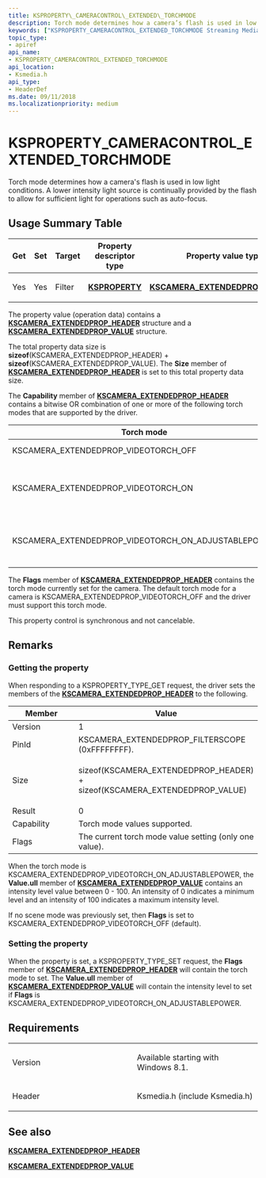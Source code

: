 ```yaml
---
title: KSPROPERTY\_CAMERACONTROL\_EXTENDED\_TORCHMODE
description: Torch mode determines how a camera’s flash is used in low light conditions.
keywords: ["KSPROPERTY_CAMERACONTROL_EXTENDED_TORCHMODE Streaming Media Devices"]
topic_type:
- apiref
api_name:
- KSPROPERTY_CAMERACONTROL_EXTENDED_TORCHMODE
api_location:
- Ksmedia.h
api_type:
- HeaderDef
ms.date: 09/11/2018
ms.localizationpriority: medium
---
```


# KSPROPERTY\_CAMERACONTROL\_EXTENDED\_TORCHMODE

Torch mode determines how a camera's flash is used in low light conditions. A lower intensity light source is continually provided by the flash to allow for sufficient light for operations such as auto-focus.

## Usage Summary Table

<table>
<colgroup>
<col width="20%" />
<col width="20%" />
<col width="20%" />
<col width="20%" />
<col width="20%" />
</colgroup>
<thead>
<tr class="header">
<th>Get</th>
<th>Set</th>
<th>Target</th>
<th>Property descriptor type</th>
<th>Property value type</th>
</tr>
</thead>
<tbody>
<tr class="odd">
<td><p>Yes</p></td>
<td><p>Yes</p></td>
<td><p>Filter</p></td>
<td><p><a href="/windows-hardware/drivers/ddi/ks/ns-ks-ksidentifier" data-raw-source="[&lt;strong&gt;KSPROPERTY&lt;/strong&gt;](/windows-hardware/drivers/ddi/ks/ns-ks-ksidentifier)"><strong>KSPROPERTY</strong></a></p></td>
<td><p><a href="/windows-hardware/drivers/ddi/ksmedia/ns-ksmedia-tagkscamera_extendedprop_header" data-raw-source="[&lt;strong&gt;KSCAMERA_EXTENDEDPROP_HEADER&lt;/strong&gt;](/windows-hardware/drivers/ddi/ksmedia/ns-ksmedia-tagkscamera_extendedprop_header)"><strong>KSCAMERA_EXTENDEDPROP_HEADER</strong></a></p></td>
</tr>
</tbody>
</table>

The property value (operation data) contains a [**KSCAMERA\_EXTENDEDPROP\_HEADER**](/windows-hardware/drivers/ddi/ksmedia/ns-ksmedia-tagkscamera_extendedprop_header) structure and a [**KSCAMERA\_EXTENDEDPROP\_VALUE**](/windows-hardware/drivers/ddi/ksmedia/ns-ksmedia-tagkscamera_extendedprop_value) structure.

The total property data size is **sizeof**(KSCAMERA\_EXTENDEDPROP\_HEADER) + **sizeof**(KSCAMERA\_EXTENDEDPROP\_VALUE). The **Size** member of [**KSCAMERA\_EXTENDEDPROP\_HEADER**](/windows-hardware/drivers/ddi/ksmedia/ns-ksmedia-tagkscamera_extendedprop_header) is set to this total property data size.

The **Capability** member of [**KSCAMERA\_EXTENDEDPROP\_HEADER**](/windows-hardware/drivers/ddi/ksmedia/ns-ksmedia-tagkscamera_extendedprop_header) contains a bitwise OR combination of one or more of the following torch modes that are supported by the driver.

| Torch mode                                              | Description                                      |
|---------------------------------------------------------|--------------------------------------------------|
| KSCAMERA\_EXTENDEDPROP\_VIDEOTORCH\_OFF                 | Torchlight is off.                               |
| KSCAMERA\_EXTENDEDPROP\_VIDEOTORCH\_ON                  | Torchlight is on at the default intensity level. |
| KSCAMERA\_EXTENDEDPROP\_VIDEOTORCH\_ON\_ADJUSTABLEPOWER | Torchlight is on at a specific power level.      |

The **Flags** member of [**KSCAMERA\_EXTENDEDPROP\_HEADER**](/windows-hardware/drivers/ddi/ksmedia/ns-ksmedia-tagkscamera_extendedprop_header) contains the torch mode currently set for the camera. The default torch mode for a camera is KSCAMERA\_EXTENDEDPROP\_VIDEOTORCH\_OFF and the driver must support this torch mode.

This property control is synchronous and not cancelable.

## Remarks

### Getting the property

When responding to a KSPROPERTY\_TYPE\_GET request, the driver sets the members of the [**KSCAMERA\_EXTENDEDPROP\_HEADER**](/windows-hardware/drivers/ddi/ksmedia/ns-ksmedia-tagkscamera_extendedprop_header) to the following.

<table>
<colgroup>
<col width="50%" />
<col width="50%" />
</colgroup>
<thead>
<tr class="header">
<th>Member</th>
<th>Value</th>
</tr>
</thead>
<tbody>
<tr class="odd">
<td>Version</td>
<td>1</td>
</tr>
<tr class="even">
<td>PinId</td>
<td>KSCAMERA_EXTENDEDPROP_FILTERSCOPE (0xFFFFFFFF).</td>
</tr>
<tr class="odd">
<td>Size</td>
<td><p>sizeof(KSCAMERA_EXTENDEDPROP_HEADER) + sizeof(KSCAMERA_EXTENDEDPROP_VALUE)</p></td>
</tr>
<tr class="even">
<td>Result</td>
<td>0</td>
</tr>
<tr class="odd">
<td>Capability</td>
<td>Torch mode values supported.</td>
</tr>
<tr class="even">
<td>Flags</td>
<td>The current torch mode value setting (only one value).</td>
</tr>
</tbody>
</table>

When the torch mode is KSCAMERA\_EXTENDEDPROP\_VIDEOTORCH\_ON\_ADJUSTABLEPOWER, the **Value.ull** member of [**KSCAMERA\_EXTENDEDPROP\_VALUE**](/windows-hardware/drivers/ddi/ksmedia/ns-ksmedia-tagkscamera_extendedprop_value) contains an intensity level value between 0 - 100. An intensity of 0 indicates a minimum level and an intensity of 100 indicates a maximum intensity level.

If no scene mode was previously set, then **Flags** is set to KSCAMERA\_EXTENDEDPROP\_VIDEOTORCH\_OFF (default).

### Setting the property

When the property is set, a KSPROPERTY\_TYPE\_SET request, the **Flags** member of [**KSCAMERA\_EXTENDEDPROP\_HEADER**](/windows-hardware/drivers/ddi/ksmedia/ns-ksmedia-tagkscamera_extendedprop_header) will contain the torch mode to set. The **Value.ull** member of [**KSCAMERA\_EXTENDEDPROP\_VALUE**](/windows-hardware/drivers/ddi/ksmedia/ns-ksmedia-tagkscamera_extendedprop_value) will contain the intensity level to set if **Flags** is KSCAMERA\_EXTENDEDPROP\_VIDEOTORCH\_ON\_ADJUSTABLEPOWER.

## Requirements

<table>
<colgroup>
<col width="50%" />
<col width="50%" />
</colgroup>
<tbody>
<tr class="odd">
<td><p>Version</p></td>
<td><p>Available starting with Windows 8.1.</p></td>
</tr>
<tr class="even">
<td><p>Header</p></td>
<td>Ksmedia.h (include Ksmedia.h)</td>
</tr>
</tbody>
</table>

## See also

[**KSCAMERA\_EXTENDEDPROP\_HEADER**](/windows-hardware/drivers/ddi/ksmedia/ns-ksmedia-tagkscamera_extendedprop_header)

[**KSCAMERA\_EXTENDEDPROP\_VALUE**](/windows-hardware/drivers/ddi/ksmedia/ns-ksmedia-tagkscamera_extendedprop_value)
